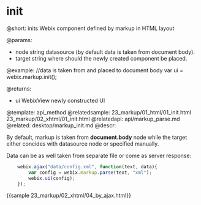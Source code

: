 init
=============

@short: inits Webix component defined by markup in HTML layout
	

@params:
- node	string	 datasource (by default data is taken from document body).
- target	string	where should the newly created component be placed. 

@example:
//data is taken from and placed to document body
var ui = webix.markup.init();

@returns:
- ui     WebixView     newly constructed UI

@template:	api_method
@relatedsample:
	23_markup/01_html/01_init.html
	23_markup/02_xhtml/01_init.html
@relatedapi:
	api/markup_parse.md
@related:
	desktop/markup_init.md
@descr:

By default, markup is taken from **document.body** node while the target either concides with datasource node or specified manually.

Data can be as well taken from separate file or come as server response:

~~~js
	webix.ajax("data/config.xml", function(text, data){
		var config = webix.markup.parse(text, "xml");
		webix.ui(config);
	});
~~~

{{sample 23_markup/02_xhtml/04_by_ajax.html}}



